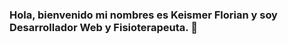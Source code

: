 <!-- Initial Part -->
<h3 text-align="center"> Hola, bienvenido mi nombres es Keismer Florian y soy Desarrollador Web y Fisioterapeuta. 👋</h3>

<!--
**KeismerF/KeismerF** is a ✨ _special_ ✨ repository because its `README.md` (this file) appears on your GitHub profile.

Here are some ideas to get you started:

- 🔭 I’m currently working on ...
- 🌱 I’m currently learning ...
- 👯 I’m looking to collaborate on ...
- 🤔 I’m looking for help with ...
- 💬 Ask me about ...
- 📫 How to reach me: ...
- 😄 Pronouns: ...
- ⚡ Fun fact: ...
-->
